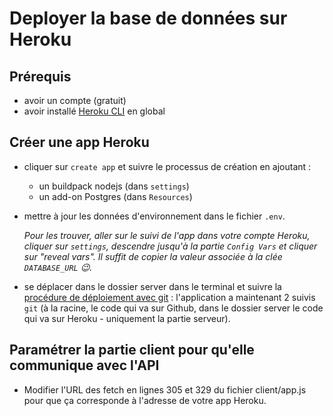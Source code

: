 # Deployer la base de données sur Heroku

## Prérequis

- avoir un compte (gratuit)
- avoir installé [Heroku CLI](https://devcenter.heroku.com/articles/heroku-cli#install-the-heroku-cli) en global

## Créer une app Heroku

- cliquer sur `create app` et suivre le processus de création en ajoutant :
  - un buildpack nodejs (dans `settings`)
  - un add-on Postgres (dans `Resources`)

- mettre à jour les données d'environnement dans le fichier `.env`. 

  *Pour les trouver, aller sur le suivi de l'app dans votre compte Heroku, cliquer sur `settings`, descendre jusqu'à la partie `Config Vars` et cliquer sur "reveal vars". Il suffit de copier la valeur associée à la clée `DATABASE_URL` 😉.*

- se déplacer dans le dossier server dans le terminal et suivre la [procédure de déploiement avec git](https://devcenter.heroku.com/articles/git) : l'application a maintenant 2 suivis `git` (à la racine, le code qui va sur Github, dans le dossier server le code qui va sur Heroku - uniquement la partie serveur).

## Paramétrer la partie client pour qu'elle communique avec l'API

- Modifier l'URL des fetch en lignes 305 et 329 du fichier client/app.js pour que ça corresponde à l'adresse de votre app Heroku.